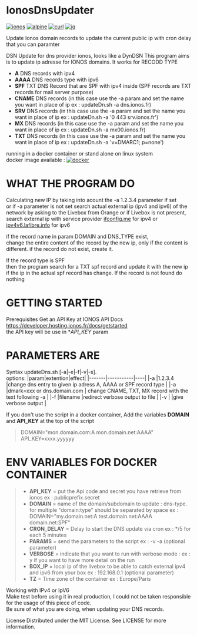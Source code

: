 # IonosDnsUpdater 

[![ionos](https://img.shields.io/static/v1?label=based_on&message=IonosApi&color=blue)](link=https://developer.hosting.ionos.fr/docs/dns,float="left")
 [![alpine](https://img.shields.io/static/v1?label=using&message=alpine&color=orange)](https://alpinelinux.org) 
 [![curl](https://img.shields.io/static/v1?label=using&message=curl&color=orange)](https://github.com/curl/curl) 
 [![jq](https://img.shields.io/static/v1?label=using&message=jq&color=orange)](https://github.com/stedolan/jq)   
 
Update Ionos domain records to update the current public ip with cron delay that you can paramter

DSN Update for dns provider ionos, looks like a DynDSN 
This program aims is to update ip adresse for IONOS domains.
It works for RECODD TYPE
 - **A** DNS records with ipv4
 - **AAAA** DNS records type with ipv6
 - **SPF** TXT DNS Record that are SPF with ipv4 inside (SPF records are TXT records for mail server purpose)
 - **CNAME** DNS records (in this case use the -a param and set the name you want in place of ip  ex : updateDn.sh -a dns.ionos.fr)
 - **SRV** DNS records (in this case use the -a param and set the name you want in place of ip  ex : updateDn.sh -a '0 443 srv.ionos.fr')
 - **MX** DNS records (in this case use the -a param and set the name you want in place of ip  ex : updateDn.sh -a mx00.ionos.fr)
 - **TXT** DNS records (in this case use the -a param and set the name you want in place of ip  ex : updateDn.sh -a 'v=DMARC1; p=none')

running in a docker container or stand alone on linux system  
docker image available : 
[![docker](https://img.shields.io/static/v1?label=docker&message=dockerhub&color=green)](https://registry.hub.docker.com/r/goodlinux/ionosdnsupdater)

# WHAT THE PROGRAM DO
 
Calculating new IP by taking into acount the -a 1.2.3.4 parameter if set  
or if -a parameter is not set search actual external ip (ipv4 and ipv6) of the network 
by asking to the Livebox from Orange or if Livebox is not present,
search external ip with service provider [ifconfig.me](http://ifconfig.me/) for ipv4 
or [ipv4v6.lafibre.info](https://ipv4v6.lafibre.info/) for ipv6

if the record name in param DOMAIN and DNS_TYPE exist,  
change the entire content of the record by the new ip, only if the content is different. 
if the record do not exist, create it. 

If the record type is SPF  
then the program search for a TXT spf record and update it with 
the new ip if the ip in the actual spf record has change.
If the record is not found do nothing
 
# GETTING STARTED
 
 Prerequisites
 Get an API Key at IONOS API Docs
 https://developer.hosting.ionos.fr/docs/getstarted   
 the API key will be use in **API_KEY* param   
 
# PARAMETERS ARE
 
 Syntax updateDns.sh [-a|-e|-f|-v|-s].  
   options: 
   |param|extention|effect|
   |-------|-----------|----|
   |-a  |1.2.3.4 |change dns entry to given ip adress A, AAAA or SPF record type |
   |-a  |dmark=xxx  or dns.domain.com | change CNAME, TXT, MX record with the text following -a |
   |-f  |filename |redirect verbose output to file  |
   |-v  | |give verbose output  |
      
 If you don't use the script in a docker container, 
 Add the variables **DOMAIN** and **API_KEY** at the top of the script 
 
  > DOMAIN="mon.domain.com:A mon.domain.net:AAAA"     
  > API_KEY=xxxx.yyyyyy   

# ENV VARIABLES FOR DOCKER CONTAINER  
 
 > - **API_KEY** =  put the Api code and secret you have retrieve from ionos  ex : publicprefix.secret  
 > - **DOMAIN** =   name of the domain/subdomain to update : dns-type. for multiple "domain:type" should be separated by space ex : DOMAIN="my.domain.net:A test.domain.net:AAAA domain.net:SPF"     
 > - **CRON_DELAY** = Delay to start the DNS update via cron  ex : */5  for each 5 minutes 
 > - **PARAMS** = send the parameters to the script ex : -v -a (optional parameter)   
 > - **VERBOSE** = indicate that you want to run with verbose mode : ex : y if you want to have more detail on the run 
 > - **BOX_IP** = local ip of the livebox to be able to catch external ipv4 and ipv6 from your box ex : 192.168.0.1 (optional parameter)   
 > - **TZ** =       Time zone of the container     ex : Europe/Paris   
  
 Working with IPv4 or IpV6  
 Make test before using it in real production, I could not be taken responsible for the usage of this piece of code.  
 Be sure of what you are doing, when updating your DNS records.  
 
 License
 Distributed under the MIT License. See LICENSE for more information.
